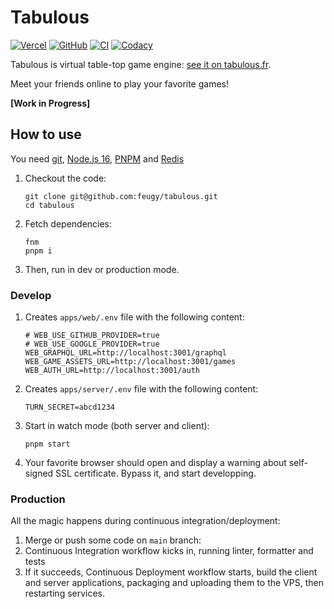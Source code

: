 # Tabulous

[![Vercel](https://vercelbadge.vercel.app/api/feugy/tabulous)][production]
[![GitHub](https://img.shields.io/github/license/feugy/tabulous)][license]
[![CI](https://github.com/feugy/tabulous/actions/workflows/CI.yml/badge.svg)](https://github.com/feugy/atelier/tabulous/workflows/CI.yml)
[![Codacy](https://app.codacy.com/project/badge/Grade/36bc5e1d473746f09656d1ffc8dec813)](https://www.codacy.com/gh/feugy/tabulous/dashboard?utm_source=github.com&utm_medium=referral&utm_content=feugy/tabulous&utm_campaign=Badge_Grade)

Tabulous is virtual table-top game engine: [see it on tabulous.fr][production].

Meet your friends online to play your favorite games!

**[Work in Progress]**

## How to use

You need [git], [Node.js 16][node], [PNPM] and [Redis]

1. Checkout the code:

   ```shell
   git clone git@github.com:feugy/tabulous.git
   cd tabulous
   ```

1. Fetch dependencies:

   ```shell
   fnm
   pnpm i
   ```

1. Then, run in dev or production mode.

### Develop

1. Creates `apps/web/.env` file with the following content:

   ```shell
   # WEB_USE_GITHUB_PROVIDER=true
   # WEB_USE_GOOGLE_PROVIDER=true
   WEB_GRAPHQL_URL=http://localhost:3001/graphql
   WEB_GAME_ASSETS_URL=http://localhost:3001/games
   WEB_AUTH_URL=http://localhost:3001/auth
   ```

1. Creates `apps/server/.env` file with the following content:

   ```shell
   TURN_SECRET=abcd1234
   ```

1. Start in watch mode (both server and client):

   ```shell
   pnpm start
   ```

1. Your favorite browser should open and display a warning about self-signed SSL certificate. Bypass it, and start developping.

### Production

All the magic happens during continuous integration/deployment:

1. Merge or push some code on `main` branch:
1. Continuous Integration workflow kicks in, running linter, formatter and tests
1. If it succeeds, Continuous Deployment workflow starts, build the client and server applications, packaging and uploading them to the VPS, then restarting services.

[production]: https://tabulous.fr
[license]: https://github.com/feugy/tabulous/blob/main/LICENSE
[git]: https://git-scm.com/downloads
[redis]: https://redis.io/docs/getting-started/installation/
[node]: https://nodejs.org/en/download/
[pnpm]: https://pnpm.io/installation
